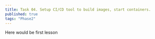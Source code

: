 ```yaml
---
title: Task 04. Setup CI/CD tool to build images, start containers.
published: true
tags: "Phase2"
---
```


Here would be first lesson
